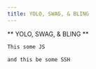 ```yaml
---
title: YOLO, SWAG, & BLING
---
```


** YOLO, SWAG, & BLING **

```js
This some JS
```

```sh
and this be some SSH
```
